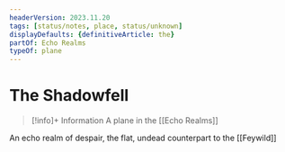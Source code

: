```yaml
---
headerVersion: 2023.11.20
tags: [status/notes, place, status/unknown]
displayDefaults: {definitiveArticle: the}
partOf: Echo Realms
typeOf: plane
---
```

# The Shadowfell
>[!info]+ Information
> A plane in the [[Echo Realms]]

An echo realm of despair, the flat, undead counterpart to the [[Feywild]]

